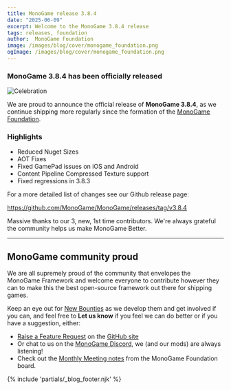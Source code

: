 ```yaml
---
title: MonoGame release 3.8.4
date: "2025-06-09"
excerpt: Welcome to the MonoGame 3.8.4 release
tags: releases, foundation
author:  MonoGame Foundation
image: /images/blog/cover/monogame_foundation.png
ogImage: /images/blog/cover/monogame_foundation.png
---
```


### MonoGame 3.8.4 has been officially released

![Celebration](images/announcement.gif)

We are proud to announce the official release of **MonoGame 3.8.4**, as we continue shipping more regularly since the formation of the [MonoGame Foundation](https://monogame.net/about/).

### Highlights
* Reduced Nuget Sizes
* AOT Fixes
* Fixed GamePad issues on iOS and Android
* Content Pipeline Compressed Texture support
* Fixed regressions in 3.8.3

For a more detailed list of changes see our Github release page:

https://github.com/MonoGame/MonoGame/releases/tag/v3.8.4

Massive thanks to our 3, new, 1st time contributors. We're always grateful the community helps us make MonoGame Better.

---

## MonoGame community proud

We are all supremely proud of the community that envelopes the MonoGame Framework and welcome everyone to contribute however they can to make this the best open-source framework out there for shipping games.

Keep an eye out for [New Bounties](https://docs.monogame.net/roadmap/#monogame-bounty-schedule) as we develop them and get involved if you can, and feel free to **Let us know** if you feel we can do better or if you have a suggestion, either:

* [Raise a Feature Request](https://github.com/MonoGame/MonoGame/issues/new?assignees=&labels=Feature+Request&projects=&template=02_feature_request.yml) on the [GitHub site](https://github.com/MonoGame/MonoGame)
* Or chat to us on the [MonoGame Discord](https://discord.gg/monogame), we (and our mods) are always listening!
* Check out the [Monthly Meeting notes](https://monogame.net/blog/foundation/) from the MonoGame Foundation board.


{% include 'partials/_blog_footer.njk' %}
